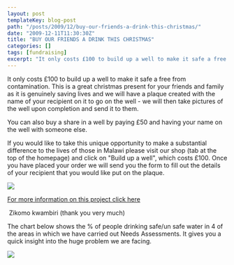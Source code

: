 ```yaml
---
layout: post
templateKey: blog-post
path: "/posts/2009/12/buy-our-friends-a-drink-this-christmas/"
date: "2009-12-11T11:30:30Z"
title: "BUY OUR FRIENDS A DRINK THIS CHRISTMAS"
categories: []
tags: [fundraising]
excerpt: "It only costs £100 to build up a well to make it safe a free from contamination. This is a great ch..."
---
```


It only costs £100 to build up a well to make it safe a free from contamination. This is a great christmas present for your friends and family as it is genuinely saving lives and we will have a plaque created with the name of your recipient on it to go on the well - we will then take pictures of the well upon completion and send it to them.

You can also buy a share in a well by paying £50 and having your name on the well with someone else.

If you would like to take this unique opportunity to make a substantial difference to the lives of those in Malawi please visit our shop (tab at the top of the homepage) and click on "Build up a well", which costs £100\. Once you have placed your order we will send you the form to fill out the details of your recipient that you would like put on the plaque.

[![](http://www.landirani.org/image_library/news/full_size/4b225ae25efc7well_flyer_both.jpg)](../../projects/#project-9)

[For more information on this project click here](../../projects/#project-9)

 Zikomo kwambiri (thank you very much)

The chart below shows the % of people drinking safe/un safe water in 4 of the areas in which we have carried out Needs Assessments. It gives you a quick insight into the huge problem we are facing.

![](http://www.landirani.org/image_library/news/full_size/4b2b71ea67214water_stats.jpg)